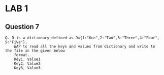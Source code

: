 # LAB 1

## Question 7

    Q. D is a dictionary defined as D={1:"One",2:"Two",3:"Three",4:"Four", 5:"Five"}.
        WAP to read all the keys and values from dictionary and write to the file in the given below
        format.
        Key1, Value1
        Key2, Value2
        Key3, Value3
